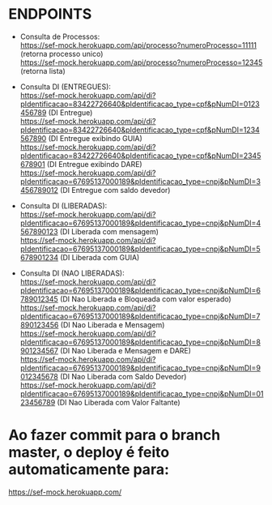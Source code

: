 # ENDPOINTS  
- Consulta de Processos:  
https://sef-mock.herokuapp.com/api/processo?numeroProcesso=11111 (retorna processo unico)  
https://sef-mock.herokuapp.com/api/processo?numeroProcesso=12345 (retorna lista)  
    
- Consulta DI (ENTREGUES):    
https://sef-mock.herokuapp.com/api/di?pIdentificacao=83422726640&pIdentificacao_type=cpf&pNumDI=0123456789 (DI Entregue)  
https://sef-mock.herokuapp.com/api/di?pIdentificacao=83422726640&pIdentificacao_type=cpf&pNumDI=1234567890 (DI Entregue exibindo GUIA)  
https://sef-mock.herokuapp.com/api/di?pIdentificacao=83422726640&pIdentificacao_type=cpf&pNumDI=2345678901 (DI Entregue exibindo DARE)  
https://sef-mock.herokuapp.com/api/di?pIdentificacao=67695137000189&pIdentificacao_type=cnpj&pNumDI=3456789012 (DI Entregue com saldo devedor)  
  
- Consulta DI (LIBERADAS):     
https://sef-mock.herokuapp.com/api/di?pIdentificacao=67695137000189&pIdentificacao_type=cnpj&pNumDI=4567890123 (DI Liberada com mensagem)  
https://sef-mock.herokuapp.com/api/di?pIdentificacao=67695137000189&pIdentificacao_type=cnpj&pNumDI=5678901234 (DI Liberada com GUIA)  
  
- Consulta DI (NAO LIBERADAS):  
https://sef-mock.herokuapp.com/api/di?pIdentificacao=67695137000189&pIdentificacao_type=cnpj&pNumDI=6789012345 (DI Nao Liberada e Bloqueada com valor esperado)  
https://sef-mock.herokuapp.com/api/di?pIdentificacao=67695137000189&pIdentificacao_type=cnpj&pNumDI=7890123456 (DI Nao Liberada e Mensagem)   
https://sef-mock.herokuapp.com/api/di?pIdentificacao=67695137000189&pIdentificacao_type=cnpj&pNumDI=8901234567 (DI Nao Liberada e Mensagem e DARE)  
https://sef-mock.herokuapp.com/api/di?pIdentificacao=67695137000189&pIdentificacao_type=cnpj&pNumDI=9012345678 (DI Nao Liberada com Saldo Devedor)   
https://sef-mock.herokuapp.com/api/di?pIdentificacao=67695137000189&pIdentificacao_type=cnpj&pNumDI=0123456789 (DI Nao Liberada com Valor Faltante)      

  
# Ao fazer commit para o branch master, o deploy é feito automaticamente para:    
https://sef-mock.herokuapp.com/  
